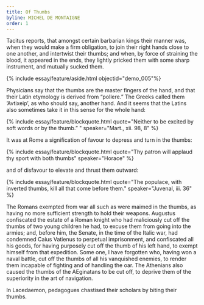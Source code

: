 ```yaml
---
title: Of Thumbs
byline: MICHEL DE MONTAIGNE 
order: 1
---
```


Tacitus reports, that amongst certain barbarian kings their manner was, when they would make a firm obligation, to join their right hands close to one another, and intertwist their thumbs; and when, by force of straining the blood, it appeared in the ends, they lightly pricked them with some sharp instrument, and mutually sucked them.

{% include essay/feature/aside.html objectid="demo_005"%}

Physicians say that the thumbs are the master fingers of the hand, and that their Latin etymology is derived from “pollere.” The Greeks called them ‘Avtixeip’, as who should say, another hand. And it seems that the Latins also sometimes take it in this sense for the whole hand:

{% include essay/feature/blockquote.html quote="Neither to be excited by soft words or by the thumb.” " speaker="Mart., xii. 98, 8"  %}

It was at Rome a signification of favour to depress and turn in the thumbs:

{% include essay/feature/blockquote.html quote="Thy patron will applaud thy sport with both thumbs" speaker="Horace" %}

and of disfavour to elevate and thrust them outward:

{% include essay/feature/blockquote.html quote="The populace, with inverted thumbs, kill all that come before them." speaker="Juvenal, iii. 36" %}
        
The Romans exempted from war all such as were maimed in the thumbs, as having no more sufficient strength to hold their weapons. Augustus confiscated the estate of a Roman knight who had maliciously cut off the thumbs of two young children he had, to excuse them from going into the armies; and, before him, the Senate, in the time of the Italic war, had condemned Caius Vatienus to perpetual imprisonment, and confiscated all his goods, for having purposely cut off the thumb of his left hand, to exempt himself from that expedition. Some one, I have forgotten who, having won a naval battle, cut off the thumbs of all his vanquished enemies, to render them incapable of fighting and of handling the oar. The Athenians also caused the thumbs of the AEginatans to be cut off, to deprive them of the superiority in the art of navigation.

In Lacedaemon, pedagogues chastised their scholars by biting their thumbs.